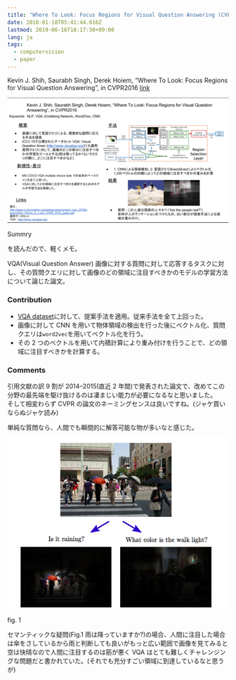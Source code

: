 ```yaml
---
title: "Where To Look: Focus Regions for Visual Question Answering (CVPR2016)を読んだ"
date: 2018-01-18T05:41:44.616Z
lastmod: 2019-06-16T18:17:50+09:00
lang: ja
tags:
  - computervision
  - paper
---
```


Kevin J. Shih, Saurabh Singh, Derek Hoiem, “Where To Look: Focus Regions for Visual Question Answering”, in CVPR2016 [link](http://www.cv-foundation.org/openaccess/content_cvpr_2016/papers/Shih_Where_to_Look_CVPR_2016_paper.pdf)

![image](/posts/2018-01-18/images/1.png)

Summry

を読んだので、軽くメモ。

VQA(Visual Question Answer) 画像に対する質問に対して応答するタスクに対し、その質問クエリに対して画像のどの領域に注目すべきかのモデルの学習方法について論じた論文。

### Contribution

- [VQA dataset](http://www.visualqa.org/)に対して、提案手法を適用。従来手法を全て上回った。
- 画像に対して CNN を用いて物体領域の検出を行った後にベクトル化、質問クエリは`word2vec`を用いてベクトル化を行う。
- その 2 つのベクトルを用いて内積計算により重み付けを行うことで、どの領域に注目すべきかを計算する。

### Comments

引用文献の訳 9 割が 2014–2015(直近 2 年間)で発表された論文で、改めてこの分野の最先端を駆け抜けるのは凄まじい能力が必要になるなと思いました。  
そして相変わらず CVPR の論文のネーミングセンスは良いですね。(ジャケ買いならぬジャケ読み)

単純な質問なら、人間でも瞬間的に解答可能な物が多いなと感じた。

![image](/posts/2018-01-18/images/2.png)

fig. 1

セマンティックな疑問(Fig.1 雨は降っていますか?)の場合、人間に注目した場合は傘をさしているから雨と判断しても良いがもっと広い範囲で画像を見てみると空は快晴なので人間に注目するのは筋が悪く VQA はとても難しくチャレンジングな問題だと書かれていた。(それでも充分すごい領域に到達しているなと思うが)

